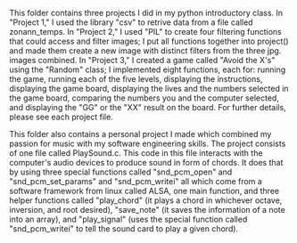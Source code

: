 This folder contains three projects I did in my python introductory class. In "Project 1," I used the library "csv" to retrive data from a file called zonann_temps. In "Project 2,"
I used "PIL" to create four filtering functions that could access and filter images; I put all functions together into project() and made them create a new image with distinct filters from the three
jpg. images combined. In "Project 3," I created a game called "Avoid the X's" using the "Random" class; I implemented eight functions, each for: running the game, running each of the five levels,
displaying the instructions, displaying the game board, displaying the lives and the numbers selected in the game board, comparing the numbers you and the computer selected, and displaying
the "GG" or the "XX" result on the board. For further details, please see each project file. 

This folder also contains a personal project I made which combined my passion for music with my software engineering skills. The project consists of one file called PlaySound.c. This code in this file interacts with the computer's audio devices to produce sound in form of chords. It does that by using three special functions called "snd_pcm_open" and "snd_pcm_set_params" and "snd_pcm_writei" all which come from a software framework from linux called ALSA, one main function, and three helper functions called "play_chord" (it plays a chord in whichever octave, inversion, and root desired), "save_note" (it saves the information of a note into an array), and "play_signal" (uses the special function called "snd_pcm_writei" to tell the sound card to play a given chord).
